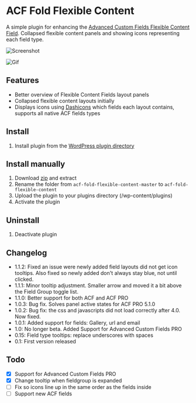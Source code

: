 # ACF Fold Flexible Content

A simple plugin for enhancing the [Advanced Custom Fields Flexible Content Field](http://www.advancedcustomfields.com/add-ons/flexible-content-field/). Collapsed flexible content panels and showing icons representing each field type.

![Screenshot](https://raw.github.com/urre/acf-fold-flexible/master/screenshot-1.png)

![Gif](https://dl.dropboxusercontent.com/u/1162759/acf-fold-flexible.gif)

## Features
+ Better overview of Flexible Content Fields layout panels
+ Collapsed flexible content layouts initially
+ Displays icons using [Dashicons](http://melchoyce.github.io/dashicons) which fields each layout contains, supports all native ACF fields types

## Install
1. Install plugin from the [WordPress plugin directory](http://wordpress.org/plugins/acf-fold-flexible-content/)

## Install manually
1. Download [zip](https://github.com/urre/acf-fold-flexible/archive/master.zip) and extract
2. Rename the folder from `acf-fold-flexible-content-master` to `acf-fold-flexible-content`
3. Upload the plugin to your plugins directory (/wp-content/plugins)
4. Activate the plugin

## Uninstall
1. Deactivate plugin

## Changelog
+ 1.1.2: Fixed an issue were newly added field layouts did not get icon tooltips. Also fixed so newly added don't always stay blue, not until clicked.
+ 1.1.1: Minor tooltip adjustment. Smaller arrow and moved it a bit above the Field Group toggle list.
+ 1.1.0: Better support for both ACF and ACF PRO
+ 1.0.3: Bug fix. Solves panel active states for ACF PRO 5.1.0
+ 1.0.2: Bug fix: the css and javascripts did not load correctly after 4.0. Now fixed.
+ 1.0.1: Added support for fields: Gallery, url and email
+ 1.0: No longer beta. Added Support for Advanced Custom Fields PRO
+ 0.15: Field type tooltips: replace underscores with spaces
+ 0.1: First version released

## Todo
- [x] Support for Advanced Custom Fields PRO
- [x] Change tooltip when fieldgroup is expanded
- [ ] Fix so icons line up in the same order as the fields inside
- [ ] Support new ACF fields
